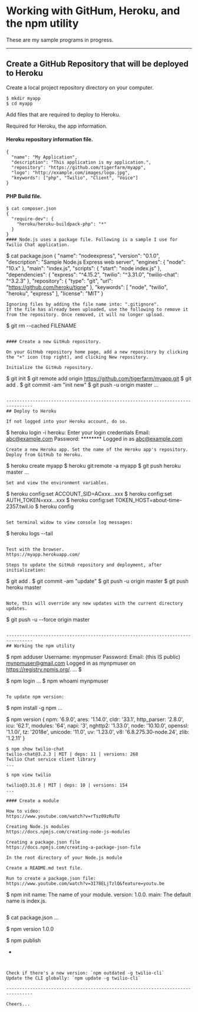 # Working with GitHum, Heroku, and the npm utility

These are my sample programs in progress.

--------------------------------------------------------------------------------
## Create a GitHub Repository that will be deployed to Heroku

Create a local project repository directory on your computer.
````
$ mkdir myapp
$ cd myapp
````
Add files that are required to deploy to Heroku.

Required for Heroku, the app information.

#### Heroku repository information file.
````
{
  "name": "My Application",
  "description": "This application is my application.",
  "repository": "https://github.com/tigerfarm/myapp",
  "logo": "http://example.com/images/logo.jpg",
  "keywords": ["php", "Twilio", "Client", "Voice"]
}
````
#### PHP Build file.
````
$ cat composer.json 
{
  "require-dev": {
    "heroku/heroku-buildpack-php": "*"
  }
}
#### Node.js uses a package file. Following is a sample I use for Twilio Chat application.
````
$ cat package.json 
{
  "name": "nodeexpress",
  "version": "0.1.0",
  "description": "Sample Node.js Express web server",
  "engines": {
    "node": "10.x"
  },
  "main": "index.js",
  "scripts": {
    "start": "node index.js"
  },
  "dependencies": {
    "express": "^4.15.2",
    "twilio": "^3.31.0",
    "twilio-chat": "^3.2.3"
  },
  "repository": {
    "type": "git",
    "url": "https://github.com/heroku/tigne"
  },
  "keywords": [
    "node",
    "twilio",
    "heroku",
    "express"
  ],
  "license": "MIT"
}
````
Ignoring files by adding the file name into: ".gitignore".
If the file has already been uploaded, use the following to remove it from the repository. Once removed, it will no longer upload.
````
$ git rm --cached FILENAME
````

#### Create a new GitHub repository.

On your GitHub repository home page, add a new repository by clicking the "+" icon (top right), and clicking New repository.

Initialize the GitHub repository.
````
$ git init
$ git remote add origin https://github.com/tigerfarm/myapp.git
$ git add .
$ git commit -am "init new"
$ git push -u origin master
...
````

--------------------------------------------------------------------------------
## Deploy to Heroku

If not logged into your Heroku account, do so.
````
$ heroku login -i
heroku: Enter your login credentials
Email: abc@example.com
Password: ********
Logged in as abc@example.com
````
Create a new Heroku app. Set the name of the Heroku app's repository. Deploy from GitHub to Heroku.
````
$ heroku create myapp
$ heroku git:remote -a myapp
$ git push heroku master
...
````
Set and view the environment variables.
````
$ heroku config:set ACCOUNT_SID=ACxxx...xxx
$ heroku config:set AUTH_TOKEN=xxx...xxx
$ heroku config:set TOKEN_HOST=about-time-2357.twil.io
$ heroku config
````

Set terminal widow to view console log messages:
````
$ heroku logs --tail
````

Test with the browser.
https://myapp.herokuapp.com/

Steps to update the GitHub repository and deployment, after initialization:
````
$ git add .
$ git commit -am "update"
$ git push -u origin master
$ git push heroku master
````

Note, this will override any new updates with the current directory updates.
````
$ git push -u --force origin master
````

--------------------------------------------------------------------------------
## Working the npm utility

````
$ npm adduser
Username: mynpmuser
Password: 
Email: (this IS public) mynpmuser@gmail.com
Logged in as mynpmuser on https://registry.npmjs.org/.
...
$

$ npm login
...
$ npm whoami
mynpmuser
````

To update npm version:
````
$ npm install -g npm
...

$ npm version
{ npm: '6.9.0',
  ares: '1.14.0',
  cldr: '33.1',
  http_parser: '2.8.0',
  icu: '62.1',
  modules: '64',
  napi: '3',
  nghttp2: '1.33.0',
  node: '10.10.0',
  openssl: '1.1.0i',
  tz: '2018e',
  unicode: '11.0',
  uv: '1.23.0',
  v8: '6.8.275.30-node.24',
  zlib: '1.2.11' }
````
$ npm show twilio-chat
twilio-chat@3.2.3 | MIT | deps: 11 | versions: 268
Twilio Chat service client library
...

$ npm view twilio

twilio@3.31.0 | MIT | deps: 10 | versions: 154
...

#### Create a module

How to video:
https://www.youtube.com/watch?v=rTsz09zRuTU

Creating Node.js modules
https://docs.npmjs.com/creating-node-js-modules

Creating a package.json file
https://docs.npmjs.com/creating-a-package-json-file

In the root directory of your Node.js module

Create a README.md test file.

Run to create a package.json file: 
https://www.youtube.com/watch?v=3I78ELjTzlQ&feature=youtu.be
````
$ npm init
name: The name of your module.
version: 1.0.0.
main: The default name is index.js.
````

````
$ cat package.json
...

$ npm version 1.0.0

$ npm publish
+ <package name>
````


Check if there's a new version: `npm outdated -g twilio-cli`
Update the CLI globally: `npm update -g twilio-cli`

--------------------------------------------------------------------------------

Cheers...
